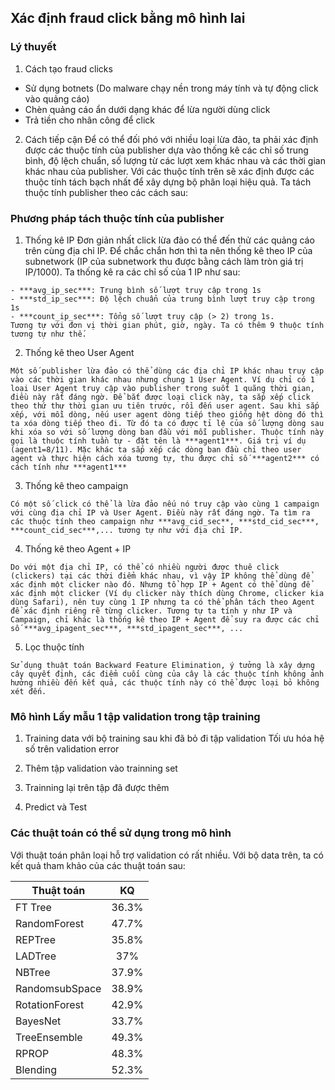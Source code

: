 ## Xác định fraud click bằng mô hình lai

### Lý thuyết
  1. Cách tạo fraud clicks
  - Sử dụng  botnets (Do malware chạy nền trong máy tính và tự động click vào quảng cáo)
  - Chèn quảng cáo ẩn dưới dạng khác để lừa người dùng click
  - Trả tiền cho nhân công để click

  2. Cách tiếp cận
Để có thể đối phó với nhiều loại lừa đảo, ta phải xác định được các thuộc tính của publisher dựa vào thống kê các chỉ số trung bình, độ lệch chuẩn, số lượng từ các lượt xem khác nhau và các thời gian khác nhau của publisher. Với các thuộc tính trên sẽ xác định được các thuộc tính tách bạch nhất để xây dựng bộ phân loại hiệu quả. Ta tách thuộc tính publisher theo các cách sau:

### Phương pháp tách thuộc tính của publisher

  1. Thống kê IP
    Đơn giản nhất click lừa đảo có thể đến thử các quảng cáo trên cùng địa chỉ IP. Để chắc chắn hơn thì ta nên thống kê theo IP của subnetwork (IP của subnetwork thu được bằng cách làm tròn giá trị IP/1000). Ta thống kê ra các chỉ số của 1 IP như sau:

    - ***avg_ip_sec***: Trung bình số lượt truy cập trong 1s
    - ***std_ip_sec***: Độ lệch chuẩn của trung bình lượt truy cập trong 1s
    - ***count_ip_sec***: Tổng số lượt truy cập (> 2) trong 1s.
    Tương tự với đơn vị thời gian phút, giờ, ngày. Ta có thêm 9 thuộc tính tương tự như thế.

  2. Thống kê theo User Agent

    Một số publisher lừa đảo có thể dùng các địa chỉ IP khác nhau truy cập vào các thời gian khác nhau nhưng chung 1 User Agent. Ví dụ chỉ có 1 loại User Agent truy cập vào publisher trong suốt 1 quãng thời gian, điều này rất đáng ngờ. Để bắt được loại click này, ta sắp xếp click theo thứ thự thời gian ưu tiên trước, rồi đến user agent. Sau khi sắp xếp, với mỗi dòng, nếu user agent dòng tiếp theo giống hệt dòng đó thì ta xóa dòng tiếp theo đi. Từ đó ta có được tỉ lệ của số lượng dòng sau khi xóa so với số lượng dòng ban đầu với mỗi publisher. Thuộc tính này gọi là thuộc tính tuần tự - đặt tên là ***agent1***. Giá trị ví dụ (agent1=8/11). Mặc khác ta sắp xếp các dòng ban đầu chỉ theo user agent và thực hiện cách xóa tương tự, thu được chỉ số ***agent2*** có cách tính như ***agent1***

  3. Thống kê theo campaign

    Có một số click có thể là lừa đảo nếu nó truy cập vào cùng 1 campaign với cùng địa chỉ IP và User Agent. Điều này rất đáng ngờ. Ta tìm ra các thuộc tính theo campaign như ***avg_cid_sec**, ***std_cid_sec***, ***count_cid_sec***,... tương tự như với địa chỉ IP.

  4. Thống kê theo Agent + IP

    Do với một địa chỉ IP, có thể có nhiều người được thuê click (clickers) tại các thời điểm khác nhau, vì vậy IP không thể dùng để xác định một clicker nào đó. Nhưng tổ hợp IP + Agent có thể dùng để xác định một clicker (Ví dụ clicker này thích dùng Chrome, clicker kia dùng Safari), nên tuy cùng 1 IP nhưng ta có thể phân tách theo Agent để xác định riêng rẽ từng clicker. Tương tự ta tính y như IP và Campaign, chỉ khác là thống kê theo IP + Agent để suy ra được các chỉ số ***avg_ipagent_sec***, ***std_ipagent_sec***, ...

  5. Lọc thuộc tính

    Sử dụng thuật toán Backward Feature Elimination, ý tưởng là xây dựng cây quyết định, các điểm cuối cùng của cây là các thuộc tính không ảnh hưởng nhiều đến kết quả, các thuộc tính này có thể được loại bỏ không xét đến.

### Mô hình Lấy mẫu 1 tập validation trong tập training

  1. Training data với bộ training sau khi đã bỏ đi tập validation
     Tối ưu hóa hệ số trên validation error

  2. Thêm tập validation vào trainning set

  3. Trainning lại trên tập đã được thêm

  4. Predict và Test

### Các thuật toán có thể sử dụng trong mô hình

  Với thuật toán phân loại hỗ trợ validation có rất nhiều. Với bộ data trên, ta có kết quả tham khảo của các thuật toán sau:

  | Thuật toán          |  KQ   |
  | ------------------- |:-----:|
  | FT Tree             | 36.3% |
  | RandomForest        | 47.7% |
  | REPTree             | 35.8% |
  | LADTree             | 37%   |
  | NBTree              | 37.9% |
  | RandomsubSpace      | 38.9% |
  | RotationForest      | 42.9% |
  | BayesNet            | 33.7% |
  | TreeEnsemble        | 49.3% |
  | RPROP               | 48.3% |
  | Blending            | 52.3% |

